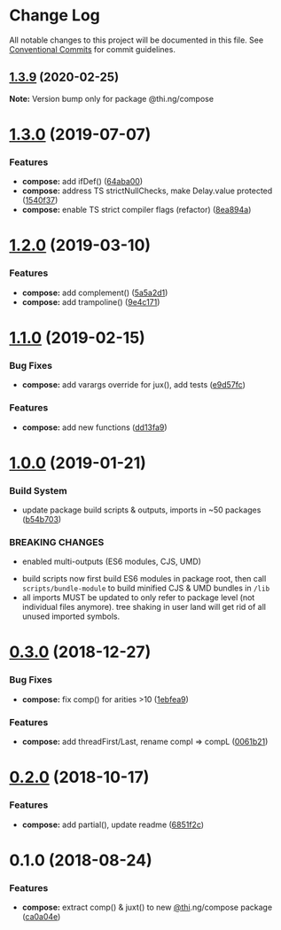 # Change Log

All notable changes to this project will be documented in this file.
See [Conventional Commits](https://conventionalcommits.org) for commit guidelines.

## [1.3.9](https://github.com/thi-ng/umbrella/compare/@thi.ng/compose@1.3.8...@thi.ng/compose@1.3.9) (2020-02-25)

**Note:** Version bump only for package @thi.ng/compose





# [1.3.0](https://github.com/thi-ng/umbrella/compare/@thi.ng/compose@1.2.5...@thi.ng/compose@1.3.0) (2019-07-07)

### Features

* **compose:** add ifDef() ([64aba00](https://github.com/thi-ng/umbrella/commit/64aba00))
* **compose:** address TS strictNullChecks, make Delay.value protected ([1540f37](https://github.com/thi-ng/umbrella/commit/1540f37))
* **compose:** enable TS strict compiler flags (refactor) ([8ea894a](https://github.com/thi-ng/umbrella/commit/8ea894a))

# [1.2.0](https://github.com/thi-ng/umbrella/compare/@thi.ng/compose@1.1.2...@thi.ng/compose@1.2.0) (2019-03-10)

### Features

* **compose:** add complement() ([5a5a2d1](https://github.com/thi-ng/umbrella/commit/5a5a2d1))
* **compose:** add trampoline() ([9e4c171](https://github.com/thi-ng/umbrella/commit/9e4c171))

# [1.1.0](https://github.com/thi-ng/umbrella/compare/@thi.ng/compose@1.0.2...@thi.ng/compose@1.1.0) (2019-02-15)

### Bug Fixes

* **compose:** add varargs override for jux(),  add tests ([e9d57fc](https://github.com/thi-ng/umbrella/commit/e9d57fc))

### Features

* **compose:** add new functions ([dd13fa9](https://github.com/thi-ng/umbrella/commit/dd13fa9))

# [1.0.0](https://github.com/thi-ng/umbrella/compare/@thi.ng/compose@0.3.0...@thi.ng/compose@1.0.0) (2019-01-21)

### Build System

* update package build scripts & outputs, imports in ~50 packages ([b54b703](https://github.com/thi-ng/umbrella/commit/b54b703))

### BREAKING CHANGES

* enabled multi-outputs (ES6 modules, CJS, UMD)

- build scripts now first build ES6 modules in package root, then call
  `scripts/bundle-module` to build minified CJS & UMD bundles in `/lib`
- all imports MUST be updated to only refer to package level
  (not individual files anymore). tree shaking in user land will get rid of
  all unused imported symbols.

# [0.3.0](https://github.com/thi-ng/umbrella/compare/@thi.ng/compose@0.2.2...@thi.ng/compose@0.3.0) (2018-12-27)

### Bug Fixes

* **compose:** fix comp() for arities >10 ([1ebfea9](https://github.com/thi-ng/umbrella/commit/1ebfea9))

### Features

* **compose:** add threadFirst/Last, rename compI => compL ([0061b21](https://github.com/thi-ng/umbrella/commit/0061b21))

# [0.2.0](https://github.com/thi-ng/umbrella/compare/@thi.ng/compose@0.1.4...@thi.ng/compose@0.2.0) (2018-10-17)

### Features

* **compose:** add partial(), update readme ([6851f2c](https://github.com/thi-ng/umbrella/commit/6851f2c))

<a name="0.1.0"></a>
# 0.1.0 (2018-08-24)

### Features

* **compose:** extract comp() & juxt() to new [@thi](https://github.com/thi).ng/compose package ([ca0a04e](https://github.com/thi-ng/umbrella/commit/ca0a04e))
